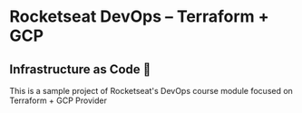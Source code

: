# Rocketseat DevOps – Terraform + GCP

## Infrastructure as Code 🚀

This is a sample project of Rocketseat's DevOps course module focused on Terraform + GCP Provider
